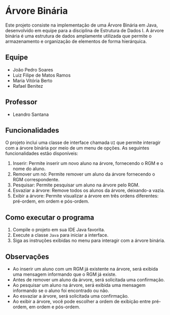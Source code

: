 # Árvore Binária

Este projeto consiste na implementação de uma Árvore Binária em Java, desenvolvido em equipe para a disciplina de Estrutura de Dados I. A árvore binária é uma estrutura de dados amplamente utilizada que permite o armazenamento e organização de elementos de forma hierárquica.

## Equipe

- João Pedro Soares
- Luiz Filipe de Matos Ramos
- Maria Vitória Berto
- Rafael Benitez

## Professor

- Leandro Santana

## Funcionalidades

O projeto inclui uma classe de interface chamada `UI` que permite interagir com a árvore binária por meio de um menu de opções. As seguintes funcionalidades estão disponíveis:

1. Inserir: Permite inserir um novo aluno na árvore, fornecendo o RGM e o nome do aluno.
2. Remover um nó: Permite remover um aluno da árvore fornecendo o RGM correspondente.
3. Pesquisar: Permite pesquisar um aluno na árvore pelo RGM.
4. Esvaziar a árvore: Remove todos os alunos da árvore, deixando-a vazia.
5. Exibir a árvore: Permite visualizar a árvore em três ordens diferentes: pré-ordem, em ordem e pós-ordem.

## Como executar o programa

1. Compile o projeto em sua IDE Java favorita.
2. Execute a classe `Java` para iniciar a interface.
3. Siga as instruções exibidas no menu para interagir com a árvore binária.

## Observações

- Ao inserir um aluno com um RGM já existente na árvore, será exibida uma mensagem informando que o RGM já existe.
- Antes de remover um aluno da árvore, será solicitada uma confirmação.
- Ao pesquisar um aluno na árvore, será exibida uma mensagem informando se o aluno foi encontrado ou não.
- Ao esvaziar a árvore, será solicitada uma confirmação.
- Ao exibir a árvore, você pode escolher a ordem de exibição entre pré-ordem, em ordem e pós-ordem.


